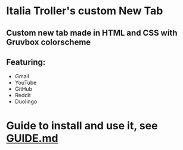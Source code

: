 # Italia Troller's custom New Tab
## Custom new tab made in HTML and CSS with Gruvbox colorscheme
## Featuring:
- Gmail
- YouTube
- GitHub
- Reddit
- Duolingo
# Guide to install and use it, see [GUIDE.md](https://github.com/italiatroller-1990/custom-new-tab/blob/main/GUIDE.md)
